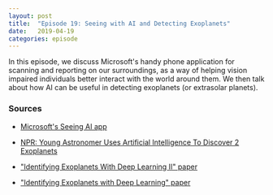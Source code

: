 ```yaml
---
layout: post
title:  "Episode 19: Seeing with AI and Detecting Exoplanets"
date:   2019-04-19
categories: episode
---
```


In this episode, we discuss Microsoft's handy phone application for scanning and reporting on our surroundings, as a way of helping vision impaired individuals better interact with the world around them. We then talk about how AI can be useful in detecting exoplanets (or extrasolar planets).

### Sources

* [Microsoft's Seeing AI app](https://www.microsoft.com/en-us/seeing-ai)

* [NPR: Young Astronomer Uses Artificial Intelligence To Discover 2 Exoplanets](https://www.npr.org/2019/04/01/707967899/young-astronomer-uses-artificial-intelligence-to-discover-2-exoplanets)

* ["Identifying Exoplanets With Deep Learning II" paper](https://www.cfa.harvard.edu/~avanderb/Deep_Learning_2.pdf)

* ["Identifying Exoplanets with Deep Learning" paper](https://iopscience.iop.org/article/10.3847/1538-3881/aa9e09/pdf)